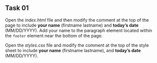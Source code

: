 ## Task 01
Open the *index.html* file and then modify the comment at the top of the page to include **your name** (firstname lastname) and **today’s date** (MM/DD/YYYY). Add your name to the paragraph element located within the `footer` element near the bottom of the page. 

Open the *styles.css* file and modify the comment at the top of the style sheet to include **your name** (firstname lastname), and **today’s date** (MM/DD/YYYY). 